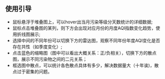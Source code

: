 ## 使用引导
- 鼠标悬浮于堆叠图上，可以hover出当月污染等级分天数统计的详细数据;
- 鼠标点击堆叠图的某列，则下方会出现对应月份的月度AQI指数变化趋势，使用折线图展示;
- 选择中间的不同年份可以切换下方的雷达图，观察不同年份年度AQI变化是否存在共性（如季度变化）;
- 点击蓝色的缩略图（图中可以看出大概关系：正/负相关），切换下方的散点图，展示不同污染物之间的二元关系；
- 框选图中散点，可以统计各色散点具体有多少，解决数据量大（十年诶)，散点过于密集的问题。
